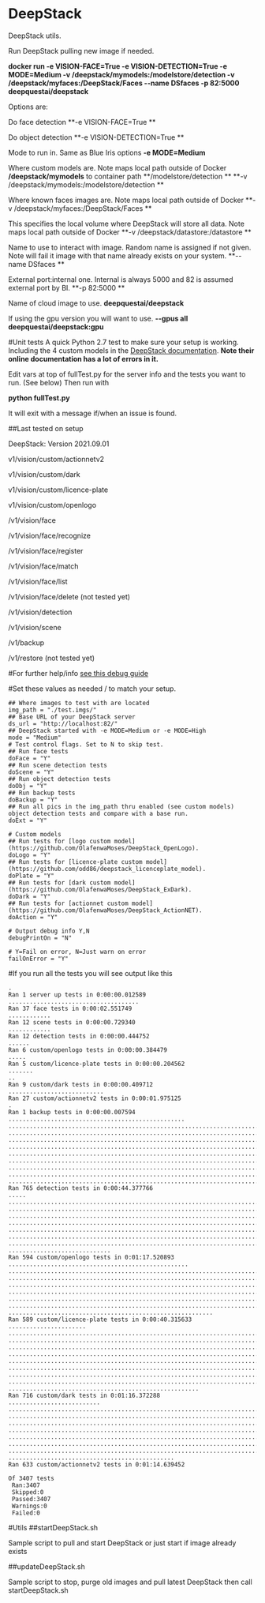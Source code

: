 # DeepStack
DeepStack utils.

Run DeepStack pulling new image if needed.

**docker run -e VISION-FACE=True -e VISION-DETECTION=True -e MODE=Medium -v /deepstack/mymodels:/modelstore/detection -v /deepstack/myfaces:/DeepStack/Faces --name DSfaces -p 82:5000 deepquestai/deepstack**

Options are:

Do face detection
**-e VISION-FACE=True **

Do object detection
**-e VISION-DETECTION=True **

Mode to run in. Same as Blue Iris options
**-e MODE=Medium**

Where custom models are. Note maps local path outside of Docker **/deepstack/mymodels** to container path **/modelstore/detection **
**-v /deepstack/mymodels:/modelstore/detection **

Where known faces images are. Note maps local path outside of Docker
**-v /deepstack/myfaces:/DeepStack/Faces **

This specifies the local volume where DeepStack will store all data. Note maps local path outside of Docker
**-v /deepstack/datastore:/datastore **

Name to use to interact with image. Random name is assigned if not given. Note will fail it image with that name already exists on your system.
**--name DSfaces **

External port:internal one. Internal is always 5000 and 82 is assumed external port by BI.
**-p 82:5000 **

Name of cloud image to use.
**deepquestai/deepstack**

If using the gpu version you will want to use.
**--gpus all deepquestai/deepstack:gpu**

#Unit tests
A quick Python 2.7 test to make sure your setup is working. Including the 4 custom models in the [DeepStack documentation](https://docs.deepstack.cc/custom-models-samples/index.html). **Note their online documentation has a lot of errors in it.**

Edit vars at top of fullTest.py for the server info and the tests you want to run. (See below) Then run with

**python fullTest.py**

It will exit with a message if/when an issue is found.

##Last tested on setup

DeepStack: Version 2021.09.01

v1/vision/custom/actionnetv2

v1/vision/custom/dark
 
v1/vision/custom/licence-plate

v1/vision/custom/openlogo

/v1/vision/face

/v1/vision/face/recognize

/v1/vision/face/register

/v1/vision/face/match

/v1/vision/face/list

/v1/vision/face/delete (not tested yet)

/v1/vision/detection

/v1/vision/scene

/v1/backup

/v1/restore (not tested yet)

#For further help/info [see this debug guide](https://securitycam101.rmrr42.com/2021/10/quick-blue-iris-with-deepstack-debug.html)

#Set these values as needed / to match your setup.
```
## Where images to test with are located
img_path = "./test.imgs/"
## Base URL of your DeepStack server
ds_url = "http://localhost:82/"
## DeepStack started with -e MODE=Medium or -e MODE=High
mode = "Medium" 
# Test control flags. Set to N to skip test.
## Run face tests
doFace = "Y"
## Run scene detection tests
doScene = "Y"
## Run object detection tests
doObj = "Y"
## Run backup tests
doBackup = "Y"
## Run all pics in the img_path thru enabled (see custom models) object detection tests and compare with a base run.
doExt = "Y"

# Custom models
## Run tests for [logo custom model](https://github.com/OlafenwaMoses/DeepStack_OpenLogo).
doLogo = "Y"
## Run tests for [licence-plate custom model](https://github.com/odd86/deepstack_licenceplate_model).
doPlate = "Y"
## Run tests for [dark custom model](https://github.com/OlafenwaMoses/DeepStack_ExDark).
doDark = "Y"
## Run tests for [actionnet custom model](https://github.com/OlafenwaMoses/DeepStack_ActionNET).
doAction = "Y"

# Output debug info Y,N
debugPrintOn = "N"

# Y=Fail on error, N=Just warn on error
failOnError = "Y"
```


#If you run all the tests you will see output like this

```
.
Ran 1 server up tests in 0:00:00.012589
.....................................
Ran 37 face tests in 0:00:02.551749
............
Ran 12 scene tests in 0:00:00.729340
............
Ran 12 detection tests in 0:00:00.444752
......
Ran 6 custom/openlogo tests in 0:00:00.384479
.....
Ran 5 custom/licence-plate tests in 0:00:00.204562
.......
..
Ran 9 custom/dark tests in 0:00:00.409712
...........................
Ran 27 custom/actionnetv2 tests in 0:00:01.975125
.
Ran 1 backup tests in 0:00:00.007594
..................................................
................................................................................
................................................................................
................................................................................
................................................................................
................................................................................
................................................................................
................................................................................
................................................................................
...........................................................................
Ran 765 detection tests in 0:00:44.377766
.....
................................................................................
................................................................................
................................................................................
................................................................................
................................................................................
................................................................................
................................................................................
.............................
Ran 594 custom/openlogo tests in 0:01:17.520893
...................................................
................................................................................
................................................................................
................................................................................
................................................................................
................................................................................
................................................................................
..........................................................
Ran 589 custom/licence-plate tests in 0:00:40.315633
......................
................................................................................
................................................................................
................................................................................
................................................................................
................................................................................
................................................................................
................................................................................
................................................................................
......................................................
Ran 716 custom/dark tests in 0:01:16.372288
..........................
................................................................................
................................................................................
................................................................................
................................................................................
................................................................................
................................................................................
................................................................................
...............................................
Ran 633 custom/actionnetv2 tests in 0:01:14.639452

Of 3407 tests
 Ran:3407
 Skipped:0
 Passed:3407
 Warnings:0
 Failed:0
```
#Utils
##startDeepStack.sh

Sample script to pull and start DeepStack or just start if image already exists

##updateDeepStack.sh

Sample script to stop, purge old images and pull latest DeepStack then call startDeepStack.sh

